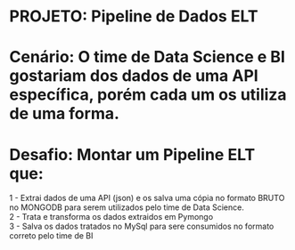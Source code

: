 # PROJETO: Pipeline de Dados ELT

# Cenário: O time de Data Science e BI gostariam dos dados de uma API específica, porém cada um os utiliza de uma forma.
# Desafio: Montar um Pipeline ELT que:
  1 - Extrai dados de uma API (json) e os salva uma cópia no formato BRUTO no MONGODB para serem utilizados pelo time de Data Science.       
  2 - Trata e transforma os dados extraidos em Pymongo                                                                                     
  3 - Salva os dados tratados no MySql para sere consumidos no formato correto pelo time de BI
